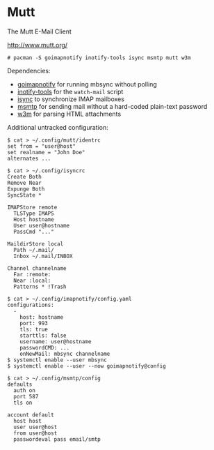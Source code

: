 # Mutt

The Mutt E-Mail Client

http://www.mutt.org/

    # pacman -S goimapnotify inotify-tools isync msmtp mutt w3m

Dependencies:

- [goimapnotify](https://gitlab.com/shackra/goimapnotify) for running mbsync without polling
- [inotify-tools](https://github.com/inotify-tools/inotify-tools) for the `watch-mail` script
- [isync](https://isync.sourceforge.io/) to synchronize IMAP mailboxes
- [msmtp](https://marlam.de/msmtp/) for sending mail without a hard-coded plain-text password
- [w3m](https://salsa.debian.org/debian/w3m) for parsing HTML attachments

Additional untracked configuration:

    $ cat > ~/.config/mutt/identrc
    set from = "user@host"
    set realname = "John Doe"
    alternates ...

    $ cat > ~/.config/isyncrc
    Create Both
    Remove Near
    Expunge Both
    SyncState *

    IMAPStore remote
      TLSType IMAPS
      Host hostname
      User user@hostname
      PassCmd "..."

    MaildirStore local
      Path ~/.mail/
      Inbox ~/.mail/INBOX

    Channel channelname
      Far :remote:
      Near :local:
      Patterns * !Trash

    $ cat > ~/.config/imapnotify/config.yaml
    configurations:
      -
        host: hostname
        port: 993
        tls: true
        starttls: false
        username: user@hostname
        passwordCMD: ...
        onNewMail: mbsync channelname
    $ systemctl enable --user mbsync
    $ systemctl enable --user --now goimapnotify@config

    $ cat > ~/.config/msmtp/config
    defaults
      auth on
      port 587
      tls on

    account default
      host host
      user user@host
      from user@host
      passwordeval pass email/smtp
